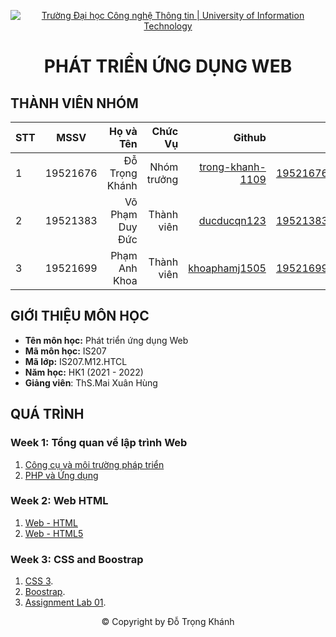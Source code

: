 <!-- Banner -->
<p align="center">
  <a href="https://www.uit.edu.vn/" title="Trường Đại học Công nghệ Thông tin" style="border: none;">
    <img src="https://i.imgur.com/WmMnSRt.png" alt="Trường Đại học Công nghệ Thông tin | University of Information Technology">
  </a>
</p>

<h1 align="center"><b>PHÁT TRIỂN ỨNG DỤNG WEB</b></h>

## THÀNH VIÊN NHÓM
| STT    | MSSV          | Họ và Tên              |Chức Vụ    | Github                                                  | Email                   |
| ------ |:-------------:| ----------------------:|----------:|--------------------------------------------------------:|-------------------------:
| 1      | 19521676      | Đỗ Trọng Khánh         |Nhóm trưởng|[trong-khanh-1109](https://github.com/trong-khanh-1109)  |19521676@gm.uit.edu.vn   |
| 2      | 19521383      | Võ Phạm Duy Đức        |Thành viên |[ducducqn123](https://github.com/ducducqn123)            |19521383@gm.uit.edu.vn   |
| 3      | 19521699      | Phạm Anh Khoa          |Thành viên |[khoaphamj1505](https://github.com/khoaphamj1505)        |19521699@gm.uit.edu.vn   |

## GIỚI THIỆU MÔN HỌC
* **Tên môn học:** Phát triển ứng dụng Web
* **Mã môn học:** IS207
* **Mã lớp:** IS207.M12.HTCL
* **Năm học:** HK1 (2021 - 2022)
* **Giảng viên**: ThS.Mai Xuân Hùng

## QUÁ TRÌNH
### Week 1: Tổng quan về lập trình Web
   1. [Công cụ và môi trường pháp triển](https://github.com/trong-khanh-1109/IS207.M12.HTCL/blob/d3fe5013297d8d378d439e6d166dd61440ddf491/Week_1/Chu%CC%9Bo%CC%9Bng%201c%20Co%CC%82ng_cu%CC%A3_va%CC%80_mo%CC%82i_tru%CC%9Bo%CC%9B%CC%80ng_pha%CC%81t%20trie%CC%82%CC%89n.pdf)
   2. [PHP và Ứng dụng](https://github.com/trong-khanh-1109/IS207.M12.HTCL/blob/0ce9c8af9eeffa6480338e64b1b1624dc669dc19/Week_1/Chu%CC%9Bo%CC%9Bng%201d%20PHP_va%CC%80_U%CC%9B%CC%81ng_du%CC%A3ng.pdf)
 
### Week 2: Web HTML
  1. [Web - HTML](https://github.com/trong-khanh-1109/IS207.M12.HTCL/blob/6756fb3157094ec873480faf89e64b15f9311fda/Week_2/Chu%CC%9Bo%CC%9Bng%202%20Web-HTML.pdf)
  2. [Web - HTML5](https://github.com/trong-khanh-1109/IS207.M12.HTCL/blob/6756fb3157094ec873480faf89e64b15f9311fda/Week_2/Chu%CC%9Bo%CC%9Bng%202%20Web-HTML5.pdf)

### Week 3: CSS and Boostrap
  1. [CSS 3]().
  2. [Boostrap]().
  3. [Assignment Lab 01]().
<!-- Footer -->
<p align="center">© Copyright by Đỗ Trọng Khánh</p>
